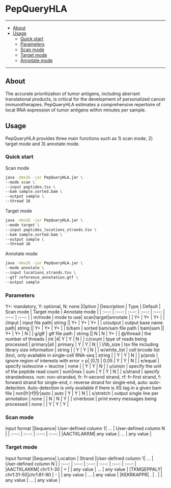 # PepQueryHLA

---
- [About](#about)
- [Usage](#usage)
  - [Quick start](#quick-start)
  - [Parameters](#parameters)
  - [Scan mode](#scan-mode)
  - [Target mode](#target-mode)
  - [Annotate mode](#annotate-mode)
---

## About

The accurate prioritization of tumor antigens, including aberrant translational products, is critical for the development of personalized cancer immunotherapies. PepQueryHLA estimates a comprehensive repertoire of local RNA expression of tumor antigens within minutes per sample.
<br>

## Usage
PepQueryHLA provides three main functions such as 1) scan mode, 2) target mode and 3) annotate mode.

### Quick start
Scan mode
```bash
java -Xmx2G -jar PepQueryHLA.jar \
--mode scan \
--input peptides.tsv \
--bam sample.sorted.bam \
--output sample \
--thread 16
```
Target mode
```bash
java -Xmx2G -jar PepQueryHLA.jar \
--mode target \
--input peptides_locations_strands.tsv \
--bam sample.sorted.bam \
--output sample \
--thread 16
```
Annotate mode
```bash
java -Xmx2G -jar PepQueryHLA.jar \
--mode annotate \
--input locations_strands.tsv \
--gtf reference_annotation.gtf \
--output sample
```

### Parameters
Y+: mandatory, Y: optional, N: none
|Option    | Description    | Type   | Default | Scan mode   | Target mode   | Annotate mode   |
| :---:    | :---:          | :---:   | :---:       | :---:       | :---:         | :---:           |
| m/mode   | mode to use| scan\|target\|annotate  | | Y+          | Y+            | Y+              |
| i/input  | input file path| string  || Y+          | Y+            | Y+             |
| o/output  | output base name path| string  || Y+          | Y+           | Y+             |
| b/bam  | sorted bam/sam file path | bam\|sam  || Y+          | Y+            | N              |
| g/gtf  | gtf file path | string  || N          | N            | Y+              |
| @/thread  | the number of threads | int  |4| Y          | Y            | N              |
| c/count  | tpye of reads being processed | primary\|all  | primary | Y          | Y            | N              |
| l/lib_size  | tsv file including library size information | string |  | Y          | Y            | N              |
| w/white_list  | cell brcode list (tsv), only available in single-cell RNA-seq | string |  | Y          | Y            | N              |
| p/prob  | ignore region of interests with error > p| [0,1] | 0.05 | Y          | Y            | N              |
| e/equal  | specify isoleucine = leucine | none |  | Y          | Y            | N              |
| u/union  | specify the unit of the peptide read count | sum\|max | sum | Y          | Y            | N              |
| s/strand  | specify strandedness. non: non-stranded, fr: fr-second strand, rf: fr-first strand, f: forward strand for single-end, r: reverse strand for single-end, auto: auto-detection. Auto-detection is only available if there is XS tag in a given bam file | non\|fr\|rf\|f\|r\|auto | auto | Y          | Y            | N              |
| s/stretch  | output single line per annotation | none |  | N          | N            | Y              |
| v/verbose  | print every messages being processed | none |  | Y          | Y            | Y              |


### Scan mode
Input format
|Sequence| User-defined column 1| ...   | User-defined column N |
| :---:    | :---:          | :---:   | :---:   |
|AACTKLAKKM| any value | ... | any value |


### Target mode
Input format
|Sequence| Location | Strand |User-defined column 1| ...   | User-defined column N |
| :---:    | :---:          | :---:          | :---:          | :---:   | :---:   |
|AACTKLAKKM| chr1:1-30 | + |  | any value | ... | any value |
|TKMQEPPALY| chr1:31-50\|chr1:81-90 | - |  | any value | ... | any value |
|KEKRKAPPR| . | . |  | any value | ... | any value |


